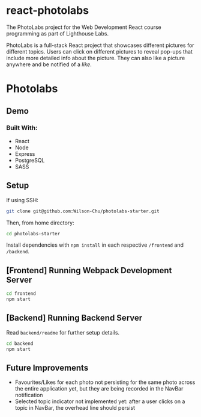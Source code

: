 # react-photolabs
The PhotoLabs project for the Web Development React course programming as part of Lighthouse Labs. 

PhotoLabs is a full-stack React project that showcases different pictures for different topics. Users can click on different pictures to reveal pop-ups that include more detailed info about the picture. They can also like a picture anywhere and be notified of a *like*.

# Photolabs

## Demo


### Built With:

- React
- Node
- Express
- PostgreSQL
- SASS

## Setup

If using SSH:
```sh
git clone git@github.com:Wilson-Chu/photolabs-starter.git
```
Then, from home directory:
```sh
cd photolabs-starter
```

Install dependencies with `npm install` in each respective `/frontend` and `/backend`.

## [Frontend] Running Webpack Development Server

```sh
cd frontend
npm start
```

## [Backend] Running Backend Server

Read `backend/readme` for further setup details.

```sh
cd backend
npm start
```

## Future Improvements

- Favourites/Likes for each photo not persisting for the same photo across the entire application yet, but they are being recorded in the NavBar notification
- Selected topic indicator not implemented yet: after a user clicks on a topic in NavBar, the overhead line should persist